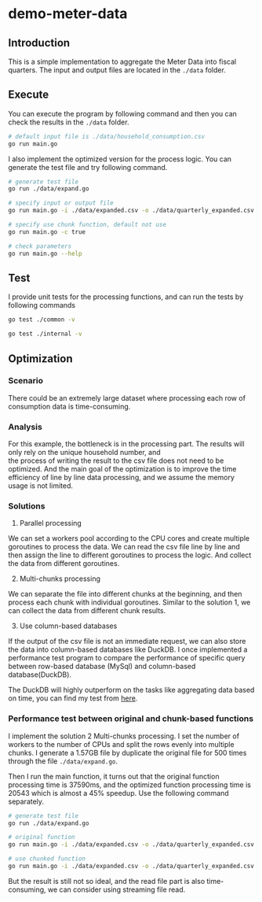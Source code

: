 # demo-meter-data

## Introduction
This is a simple implementation to aggregate the Meter Data into fiscal quarters.
The input and output files are located in the `./data` folder.

## Execute
You can execute the program by following command and then you can check the results in the `./data` folder.
```bash
# default input file is ./data/household_consumption.csv
go run main.go
```

I also implement the optimized version for the process logic. You can generate the test file and try following command.
```bash
# generate test file
go run ./data/expand.go

# specify input or output file
go run main.go -i ./data/expanded.csv -o ./data/quarterly_expanded.csv

# specify use chunk function, default not use
go run main.go -c true 

# check parameters
go run main.go --help
```

## Test
I provide unit tests for the processing functions, and can run the tests by following commands
```bash
go test ./common -v 

go test ./internal -v
```

## Optimization

### Scenario

There could be an extremely large dataset where processing each row of consumption data is time-consuming.

### Analysis

For this example, the bottleneck is in the processing part. The results  will only rely on the unique household number, and  
the process of writing the result to the csv file does not need to be optimized. And the main goal of the optimization 
is to improve the time efficiency of line by line data processing, and we assume the memory usage is not limited.

### Solutions

1. Parallel processing

We can set a workers pool according to the CPU cores and create multiple goroutines to process the data. We can 
read the csv file line by line and then assign the line to different goroutines to process the logic. And collect
the data from different goroutines.

2. Multi-chunks processing

We can separate the file into different chunks at the beginning, and then process each chunk with individual goroutines.
Similar to the solution 1, we can collect the data from different chunk results.

3. Use column-based databases

If the output of the csv file is not an immediate request, we can also store the data into column-based databases like DuckDB. 
I once implemented a performance test program to compare the performance of specific query between row-based database (MySql) 
and column-based database(DuckDB).

The DuckDB will highly outperform on the tasks like aggregating data based on time, you can find my test from [here](https://github.com/infinityjay/ADM2024/blob/main/ADM2024-A2-s4162315/code.ipynb).

### Performance test between original and chunk-based functions

I implement the solution 2 Multi-chunks processing. I set the number of workers to the number of CPUs and split the 
rows evenly into multiple chunks. I generate a 1.57GB file by duplicate the original file for 500 times through the 
file `./data/expand.go`.

Then I run the main function, it turns out that the original function processing time is 37590ms, and the optimized 
function processing time is 20543 which is almost a 45% speedup. Use the following command separately.

```bash
# generate test file
go run ./data/expand.go

# original function
go run main.go -i ./data/expanded.csv -o ./data/quarterly_expanded.csv

# use chunked function
go run main.go -i ./data/expanded.csv -o ./data/quarterly_expanded.csv -c true 
```

But the result is still not so ideal, and the read file part is also time-consuming, we can consider using streaming
 file read.



